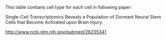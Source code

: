 This table contians cell type for each cell in following paper:

Single-Cell Transcriptomics Reveals a Population of Dormant Neural Stem Cells that Become Activated upon Brain Injury.

http://www.ncbi.nlm.nih.gov/pubmed/26235341


